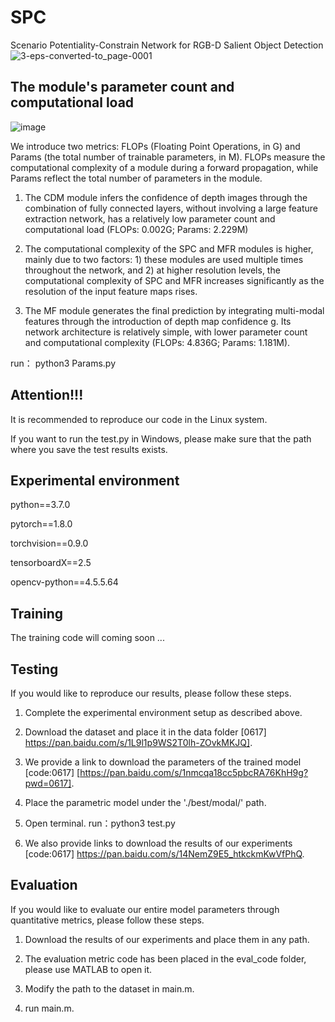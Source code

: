 # SPC
Scenario Potentiality-Constrain Network for RGB-D Salient Object Detection
![3-eps-converted-to_page-0001](https://github.com/user-attachments/assets/161439b6-547a-44ff-8f68-517af812b521)

## The module's parameter count and computational load
![image](https://github.com/user-attachments/assets/06efd1a1-6c87-4043-ad23-14f8c5dd3fa2)

We introduce two metrics: FLOPs (Floating Point Operations, in G) and Params (the total number of trainable parameters, in M). FLOPs measure the computational complexity of a module during a forward propagation, while Params reflect the total number of parameters in the module.

1.	The CDM module infers the confidence of depth images through the combination of fully connected layers, without involving a large feature extraction network, has a relatively low parameter count and computational load (FLOPs: 0.002G; Params: 2.229M)

2.	The computational complexity of the SPC and MFR modules is higher, mainly due to two factors: 1) these modules are used multiple times throughout the network, and 2) at higher resolution levels, the computational complexity of SPC and MFR increases significantly as the resolution of the input feature maps rises.

3.  The MF module generates the final prediction by integrating multi-modal features through the introduction of depth map confidence g. Its network architecture is relatively simple, with lower parameter count and computational complexity (FLOPs: 4.836G; Params: 1.181M).

run： python3 Params.py
## Attention!!!
It is recommended to reproduce our code in the Linux system. 

If you want to run the test.py in Windows, please make sure that the path where you save the test results exists.

## Experimental environment 

python==3.7.0

pytorch==1.8.0

torchvision==0.9.0

tensorboardX==2.5

opencv-python==4.5.5.64

## Training
The training code will coming soon ...

## Testing
If you would like to reproduce our results, please follow these steps.

1. Complete the experimental environment setup as described above.

2. Download the dataset and place it in the data folder [0617] https://pan.baidu.com/s/1L9l1p9WS2T0lh-ZOvkMKJQ].

3. We provide a link to download the parameters of the trained model [code:0617] [https://pan.baidu.com/s/1nmcqa18cc5pbcRA76KhH9g?pwd=0617].

4. Place the parametric model under the './best/modal/' path.

5. Open terminal. run：python3 test.py

6. We also provide links to download the results of our experiments [code:0617] https://pan.baidu.com/s/14NemZ9E5_htkckmKwVfPhQ. 

## Evaluation
If you would like to evaluate our entire model parameters through quantitative metrics, please follow these steps.

1. Download the results of our experiments and place them in any path.

2. The evaluation metric code has been placed in the eval_code folder, please use MATLAB to open it.

3. Modify the path to the dataset in main.m.

4. run main.m.

